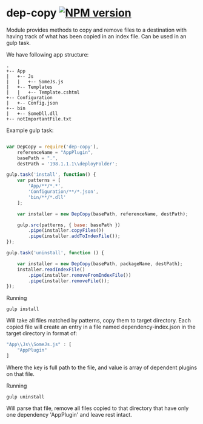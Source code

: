 # dep-copy [![NPM version](https://badge.fury.io/js/dep-copy.png)](http://badge.fury.io/js/dep-copy)

Module provides methods to copy and remove files to a destination with having track of what has been copied in an index file. Can be used in an gulp task.

We have following app structure: 

```
.
+-- App
|   +-- Js
|   |   +-- SomeJs.js
|   +-- Templates
|   |   +-- Template.cshtml
+-- Configuration
|   +-- Config.json
+-- bin
|   +-- SomeDll.dll
+-- notImportantFile.txt

```

Example gulp task:
```javascript

var DepCopy = require('dep-copy'),
    referenceName = "AppPlugin",
    basePath = ".",
    destPath = '198.1.1.1\\deployFolder';

gulp.task('install', function() {
    var patterns = [ 
        'App/**/*.*',
        'Configuration/**/*.json',
        'bin/**/*.dll'
    ];

    var installer = new DepCopy(basePath, referenceName, destPath);

    gulp.src(patterns, { base: basePath })
		.pipe(installer.copyFiles())
		.pipe(installer.addToIndexFile());
});

gulp.task('uninstall', function () {

    var installer = new DepCopy(basePath, packageName, destPath);
    installer.readIndexFile()
		.pipe(installer.removeFromIndexFile())
		.pipe(installer.removeFile());
});

```

Running
```
gulp install
```
Will take all files matched by patterns, copy them to target directory. Each copied file will create an entry in a file named dependency-index.json in the target directory in format of:
```javascript
"App\\Js\\SomeJs.js" : [
    "AppPlugin"
]
```
Where the key is full path to the file, and value is array of dependent plugins on that file.

Running
```
gulp uninstall
```
Will parse that file, remove all files copied to that directory that have only one dependency 'AppPlugin' and leave rest intact.
